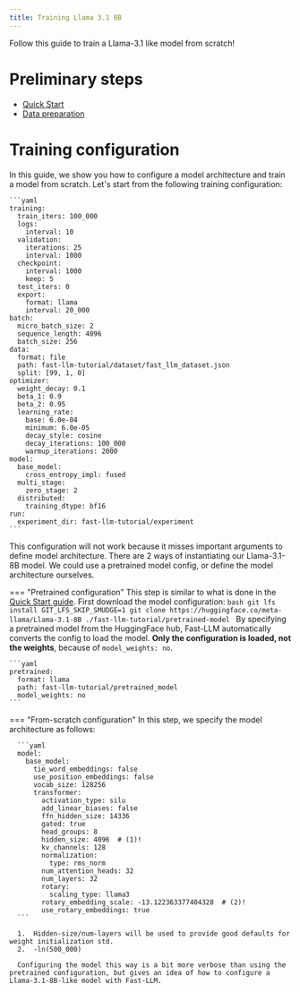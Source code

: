 ```yaml
---
title: Training Llama 3.1 8B
---
```


Follow this guide to train a Llama-3.1 like model from scratch!


# Preliminary steps
- [Quick Start](quick-start.md)
- [Data preparation](data-preparation.md)


# Training configuration
In this guide, we show you how to configure a model architecture and train a model from scratch.
Let's start from the following training configuration:

    ```yaml
    training:
      train_iters: 100_000
      logs:
        interval: 10
      validation:
        iterations: 25
        interval: 1000
      checkpoint:
        interval: 1000
        keep: 5
      test_iters: 0
      export:
        format: llama
        interval: 20_000
    batch:
      micro_batch_size: 2
      sequence_length: 4096
      batch_size: 256
    data:
      format: file
      path: fast-llm-tutorial/dataset/fast_llm_dataset.json
      split: [99, 1, 0]
    optimizer:
      weight_decay: 0.1
      beta_1: 0.9
      beta_2: 0.95
      learning_rate:
        base: 6.0e-04
        minimum: 6.0e-05
        decay_style: cosine
        decay_iterations: 100_000
        warmup_iterations: 2000
    model:
      base_model:
        cross_entropy_impl: fused
      multi_stage:
        zero_stage: 2
      distributed:
        training_dtype: bf16
    run:
      experiment_dir: fast-llm-tutorial/experiment
    ```
This configuration will not work because it misses important arguments to define model architecture.
There are 2 ways of instantiating our Llama-3.1-8B model. We could use a pretrained model config, or define the model architecture ourselves.

=== "Pretrained configuration"
    This step is similar to what is done in the [Quick Start guide](quick-start.md).
    First download the model configuration:
    ```bash
    git lfs install
    GIT_LFS_SKIP_SMUDGE=1 git clone https://huggingface.co/meta-llama/Llama-3.1-8B ./fast-llm-tutorial/pretrained-model
    ```
    By specifying a pretrained model from the HuggingFace hub, Fast-LLM automatically converts the config to load the model.
    **Only the configuration is loaded, not the weights**, because of `model_weights: no`.

    ```yaml
    pretrained:
      format: llama  
      path: fast-llm-tutorial/pretrained_model
      model_weights: no 
    ```

=== "From-scratch configuration"
      In this step, we specify the model architecture as follows:
      
      ```yaml
      model:
        base_model:
          tie_word_embeddings: false
          use_position_embeddings: false
          vocab_size: 128256
          transformer:
            activation_type: silu
            add_linear_biases: false
            ffn_hidden_size: 14336
            gated: true
            head_groups: 8
            hidden_size: 4096  # (1)!
            kv_channels: 128
            normalization:
              type: rms_norm
            num_attention_heads: 32
            num_layers: 32
            rotary:
              scaling_type: llama3
            rotary_embedding_scale: -13.122363377404328  # (2)!
            use_rotary_embeddings: true
      ```

      1.  Hidden-size/num-layers will be used to provide good defaults for weight initialization std.
      2.  -ln(500_000)

      Configuring the model this way is a bit more verbose than using the pretrained configuration, but gives an idea of how to configure a Llama-3.1-8B-like model with Fast-LLM.

